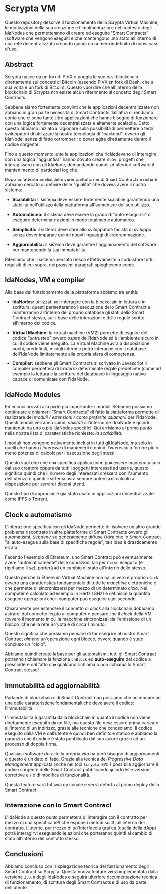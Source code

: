 # Scrypta VM

Questo repository descrive il funzionamento della Scrypta Virtual Machine, le motivazioni della sua creazione e l'implmentazione nel contesto degli IdaNodes che permetteranno di creare ed eseguire "Smart Contracts" (software che vengono eseguiti e che mantengono uno stato all'interno di una rete decentralizzati) creando quindi un numero indefinito di nuovi casi d'uso.

## Abstract

Scrypta nasce da un fork di PIVX e poggia le sue basi blockchain direttamente sui concetti di Bitcoin (essendo PIVX un fork di Dash, che a sua volta è un fork di Bitcoin). Questo vuol dire che all'interno della blockchain di Scrypta non esiste alcun riferimento al concetto degli Smart Contracts. 

Sebbene siamo fortemente convinti che le applicazioni decentralizzate non abbiano in gran parte necessità di Smart Contracts dall'altra ci rendiamo conto che ci sono tante altre applicazioni che hanno bisogno di funzionare con una logica fortemente decentralizzata e altamente scalabile. Detto questo abbiamo iniziato a ragionare sulla possibilità di permettere a terzi sviluppatori di utilizzare la nostra tecnologia di "backend", ovvero gli IdaNode, senza di fatto corromperli o dover agire direttamente dentro il codice sorgente.

Fino a questo momento tutte le applicazioni che richiedevano di interagire con una logica "aggiuntiva" hanno dovuto creare nuovi progetti che interagissero con gli IdaNode, demandando quindi ad ulteriori software il mantenimento di particolari logiche.

Dopo un'attenta analisi delle varie piattaforme di Smart Contracts esistenti abbiamo cercato di definire delle "qualità" che doveva avere il nostro sistema:

- **Scalabilità:** il sistema deve essere fortemente scalabile garantendo una stabilità nell'utilizzo della piattaforma all'aumentare del suo utilizzo.

- **Automatismo:** il sistema deve essere in grado di "auto-eseguirsi" o eseguire determinate azioni in modo totalmente automatico.

- **Semplicità:** il sistema deve dare allo sviluppatore facilità di sviluppo senza dover imparare quindi nuovi linguaggi di programmazione.

- **Aggiornabilità:** il sistema deve garantire l'aggiornamento del software pur mantenendo la sua immutabilità.

Riteniamo che il sistema pensato riesca effettivamente a soddisfare tutti i requisiti di cui sopra, nei prossimi paragrafi spiegheremo come.

## IdaNodes, VM e compiler

Alla base del funzionamento della piattaforma abbiamo tre entità: 

- **IdaNodes:** utilizzati per interagire con la blockchain in lettura e in scrittura, questi permetteranno l'esecuzione dello Smart Contract e manterranno all'interno del proprio database gli stati dello Smart Contract stesso, sulla base delle interazioni e delle regole scritte all'interno del codice.

- **Virtual Machine:** la virtual machine (VM2) permette di esguire del codice *"untrusted"* ovvero *ospite* dell'IdaNode ed è l'ambiente sicuro in cui il codice viene eseguito. La Virtual Machine avrà a disposizione pochi, predefiniti, moduli interni e potrà interagire con il database dell'IdaNode limitatamente alla propria sfera di competenza.

- **Compiler:** sebbene gli Smart Contracts si scrivano in Javascript il compiler permetterà di *tradurre* determinate regole predefinite (come ad esempio la lettura e la scrittura del database) in linguaggio nativo capace di comunicare con l'IdaNode.

## IdaNode Modules

Ed eccoci arrivati alla parte più importante: i moduli. Sebbene possiamo continuare a chiamarli "Smart Contracts" di fatto la piattaforma permette di realizzare dei *moduli / estensioni / come preferite chiamarli* per l'IdaNode. Questi moduli verranno quindi *abilitati* all'interno dell'IdaNode e quindi mantenuti da uno o più IdaNodes specifici. Qui arriviamo al primo punto nella nostra lista di caratteristiche richieste: *la scalabilità*.

I moduli non vengono nativamente inclusi in tutti gli IdaNode, ma solo in quelli che hanno *l'interesse* di mantenerli e quindi *l'interesse* a fornire più o meno potenza di calcolo per l'esecuzione degli stessi. 

Questo vuol dire che una specifica applicazione può essere mantenuta solo dal suo creatore oppure da tutti i soggetti interessati ad usarla, questo significa quindi che il numero degli interessati crescerà con l'aumento dell'utenza e quindi il sistema avrà sempre potenza di calcolo a disposizione per servire i diversi utenti.

Questo tipo di approccio è già stato usato in applicazioni decentralizzate come IPFS o Torrent.

## Clock e automatismo

L'interazione specifica con gli IdaNode permette di risolvere un altro grande problema riscontrato in altre piattaforme di Smart Contracts ovvero gli automatismi. Sebbene sia generalmente diffusa l'idea che lo Smart Contract "si auto-esegue sulla base di specifiche regole", tale idea è drasticamente errata.

Facendo l'esempio di Ethereum, uno Smart Contract può eventualmente avere "automaticamente" delle condizioni tali per cui `se` eseguito (e ripetiamo il *se*), porterà ad un cambio di stato all'interno dello stesso.

Questo perchè la Ethereum Virtual Machine non ha un vero e proprio `clock` ovvero una caratteristica fondamentale di tutte le *macchine* elettroniche e che permette di sincronizzarsi per mezzo di un determinato *ciclo*. Nei computer è calcolato ad esempio in Hertz (GHz) e definisce la quantità eseguire operazioni che il computer può eseguire ogni secondo. 

Chiaramente per estendere il concetto di *clock* alla blockchain dobbiamo astrarci dal concetto legato ai computer e pensare che il *clock* della VM (ovvero il momento in cui la macchina sincronizza) sia l'emissione di un blocco, che nella rete Scrypta è di circa 1 minuto.

Questo significa che possiamo pensare di far eseguire al nostro Smart Contract *almeno* un'operazione ogni blocco, ovvero quando è stato concluso un "ciclo".

Abbiamo quindi creato la base per gli automatismi, tutti gli Smart Contract potranno richiamare la funzione `onBlock` ed **auto-eseguire** del codice a prescindere dal fatto che qualcuno richiama o non richiama lo Smart Contract stesso!

## Immutabilità ed aggiornabilità

Parlando di blockchain e di Smart Contract non possiamo che accennare ad una delle caratteristiche fondamentali che deve avere il codice: l'immutabilità.

L'immutabilità è garantita dalla blockchain in quanto il codice non viene direttamente eseguito da un file, ma questo file deve essere prima caricato all'interno di un indirizzo, grazie alle tecniche che conosciamo. Il codice eseguito dalla VM e dall'utente è quindi ben definito e statico e abbiamo la garanzia che il codice è stato pubblicato dal suo autore grazie ad un processo di doppia firma.

Qualsiasi software durante la propria *vita* ha però bisogno di aggiornamenti e questo è un dato di fatto. Grazie alla tecnica del *Progressive Data Management* applicata anche nel tool `Scrypta-BVC` è possibile aggiornare il codice sorgente dello Smart Contract pubblicando quindi delle versioni correttive e / o di modifica di funzionalità.

Questa feature sarà tuttavia opzionale e verrà definita al primo deploy dello Smart Contract.

## Interazione con lo Smart Contract

L'IdaNode a questo punto permetterà di interagire con il contratto per mezzo di una specifica API che espone i metodi scritti all'interno del contratto. L'utente, per mezzo di un'interfaccia grafica (quella della dApp) potrà interagirvi eseguendo le azioni che porteranno quindi al cambio di stato all'interno del contratto stesso. 

## Conclusioni

Abbiamo concluso con la spiegazione teorica del funzionamento degli Smart Contract su Scrypta. Questa nuova feature verrà implementata dalla versione `2.0.0` degli IdaNodes e seguirà ulteriore documentazione tecnica di funzionamento, di scrittura degli Smart Contracts e di uso da parte dell'utente.
